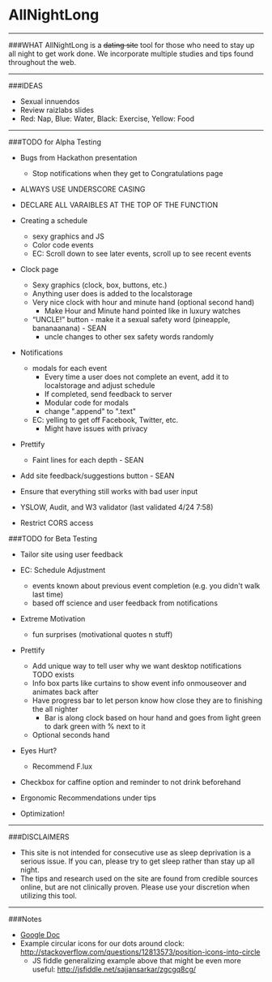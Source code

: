 # AllNightLong
_____________________________________________________________________________________
###WHAT
AllNightLong is a ~~dating site~~ tool for those who need to stay up all night 
to get work done. We incorporate multiple studies and tips found throughout the web. 
_____________________________________________________________________________________
###IDEAS
* Sexual innuendos
* Review raizlabs slides
* Red: Nap, Blue: Water, Black: Exercise, Yellow: Food
_____________________________________________________________________________________

###TODO for Alpha Testing

* Bugs from Hackathon presentation
  * Stop notifications when they get to Congratulations page

* ALWAYS USE UNDERSCORE CASING
* DECLARE ALL VARAIBLES AT THE TOP OF THE FUNCTION

* Creating a schedule
  * sexy graphics and JS
  * Color code events
  * EC: Scroll down to see later events, scroll up to see recent events

* Clock page
  * Sexy graphics (clock, box, buttons, etc.)
   + Anything user does is added to the localstorage
  * Very nice clock with hour and minute hand (optional second hand)
    * Make Hour and Minute hand pointed like in luxury watches
  * “UNCLE!” button - make it a sexual safety word (pineapple,  bananaanana) - SEAN
    * uncle changes to other sex safety words randomly

* Notifications
  * modals for each event
    * Every time a user does not complete an event, add it to localstorage and adjust schedule
    * If completed, send feedback to server
    * Modular code for modals
    * change ".append" to ".text" 
  * EC: yelling to get off Facebook, Twitter, etc.
    * Might have issues with privacy

* Prettify
  * Faint lines for each depth - SEAN

* Add site feedback/suggestions button - SEAN
* Ensure that everything still works with bad user input
* YSLOW, Audit, and W3 validator (last validated 4/24 7:58)
* Restrict CORS access

###TODO for Beta Testing
* Tailor site using user feedback

* EC: Schedule Adjustment
  * events known about previous event completion (e.g. you didn't walk last time)
  * based off science and user feedback from notifications

* Extreme Motivation
  * fun surprises (motivational quotes n stuff)

* Prettify
  * Add unique way to tell user why we want desktop notifications TODO exists
  * Info box parts like curtains to show event info onmouseover and animates back after
  * Have progress bar to let person know how close they are to finishing the all nighter
    * Bar is along clock based on hour hand and goes from light green to dark green with % next to it
  * Optional seconds hand

* Eyes Hurt?
  * Recommend F.lux

* Checkbox for caffine option and reminder to not drink beforehand

* Ergonomic Recommendations under tips

* Optimization!

_____________________________________________________________________________________
###DISCLAIMERS
* This site is not intended for consecutive use as sleep deprivation is a serious issue. If you can, please try to get sleep rather than stay up all night.
* The tips and research used on the site are found from credible sources online, but are not clinically proven. Please use your discretion when utilizing this tool.


_____________________________________________________________________________________
###Notes
* [Google Doc](https://docs.google.com/document/d/1HefTgwVjsmFp0Rb51QlaaActSngOeAcsKkvKXkPsM9g/edit)
* Example circular icons for our dots around clock: http://stackoverflow.com/questions/12813573/position-icons-into-circle 
    - JS fiddle generalizing example above that might be even more useful: http://jsfiddle.net/sajjansarkar/zgcgq8cg/
